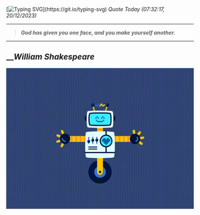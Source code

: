 [![Typing SVG](https://readme-typing-svg.herokuapp.com?font=Press+Start+2P&color=C2F784&size=35&width=900&height=100&lines=Hello+World%2C+I'm+Hung+!)](https://git.io/typing-svg) 
_Quote Today (07:32:17, 20/12/2023)_
___
>**_God has given you one face, and you make yourself another._**
___

## __**_William Shakespeare_**

![RobotDance](src/assets/images/robot-dancing-dribble.gif?style=center)
